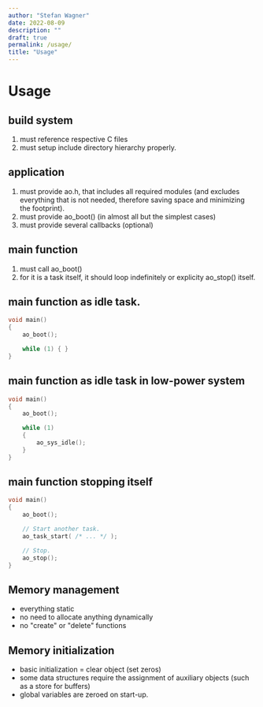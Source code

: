 ```yaml
---
author: "Stefan Wagner"
date: 2022-08-09
description: ""
draft: true
permalink: /usage/
title: "Usage"
---
```


# Usage

## build system

1. must reference respective C files
2. must setup include directory hierarchy properly.

## application

1. must provide ao.h, that includes all required modules (and excludes everything that is not needed, therefore saving space and minimizing the footprint).
2. must provide ao_boot() (in almost all but the simplest cases)
3. must provide several callbacks (optional)

## main function

1. must call ao_boot()
2. for it is a task itself, it should loop indefinitely or explicity ao_stop() itself.

## main function as idle task.

```c
void main()
{
    ao_boot();

    while (1) { }
}
```

## main function as idle task in low-power system

```c
void main()
{
    ao_boot();

    while (1)
    {
        ao_sys_idle();
    }
}
```

## main function stopping itself

```c
void main()
{
    ao_boot();

    // Start another task.
    ao_task_start( /* ... */ );

    // Stop.
    ao_stop();
}
```

## Memory management

- everything static
- no need to allocate anything dynamically
- no "create" or "delete" functions

## Memory initialization

- basic initialization = clear object (set zeros)
- some data structures require the assignment of auxiliary objects (such as a store for buffers)
- global variables are zeroed on start-up.

